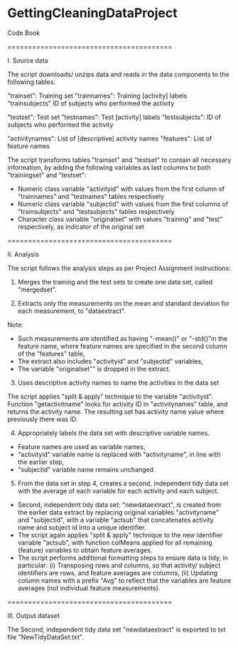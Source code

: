 # GettingCleaningDataProject
Code Book

========================================

I. Source data

The script downloads/ unzips data and reads in the data components to the following tables:

"trainset": Training set
"trainnames": Training [activity] labels
"trainsubjects" ID of subjects who performed the activity

"testset": Test set
"testnames": Test [activity] labels
"testsubjects": ID of subjects who performed the activity

"activitynames": List of [descriptive] activity names
"features": List of feature names

The script transforms tables "trainset" and "testset" to contain all necessary information,
by adding the following variables as last columns to both "trainingset" and "testset":

- Numeric class variable "activityid" with values from the first column of "trainnames" and "testnames" tables respectively 
- Numeric class variable "subjectid" with values from the first columns of "trainsubjects" and "testsubjects" tables respectively
- Character class variable "originalset" with values "training" and "test" respectively, as indicator of the original set

========================================

II. Analysis

The script follows the analysis steps as per Project Assignment instructions:

1. Merges the training and the test sets to create one data set, called "mergedset".

2. Extracts only the measurements on the mean and standard deviation for each measurement, to "dataextract".

Note:
- Such measurements are identified as having "-mean()" or "-std()"in the feature name, where feature names are specified in the second column of the "features" table,
- The extract also includes "activityid" and "subjectid" variables,
- The variable "originalset"" is dropped in the extract.

3. Uses descriptive activity names to name the activities in the data set

The script applies "split & apply" technique to the variable "activityid".
Function "getactivitname" looks for activity ID in "activitynames" table, and returns the activity name.
The resulting set has activity name value where previously there was ID.

4. Appropriately labels the data set with descriptive variable names.

- Feature names are used as variable names,
- "activityid" variable name is replaced with "activityname", in line with the earlier step,
- "subjectid" variable name remains unchanged.

5. From the data set in step 4, creates a second, independent tidy data set with the average of each variable for each activity and each subject.

- Second, independent tidy data set: "newdataextract", is created from the earlier data extract by replacing original variables "activityname" and "subjectid", with a variable "actsub" that concatenates activity name and subject id Into a unique identifier.
- The script again applies "split & apply" technique to the new identifier variable "actsub", with function colMeans applied for all remaining (feature) variables to obtain feature averages.
- The script performs additional formatting steps to ensure data is tidy, in particular:
  (i) Transposing rows and columns, so that activity/ subject identifiers are rows, and feature averages are columns,
  (ii) Updating column names with a prefix "Avg" to reflect that the variables are feature averages (not individual feature measurements).

========================================

III. Output dataset

The Second, independent tidy data set "newdataextract" is exported to txt file "NewTidyDataSet.txt".
